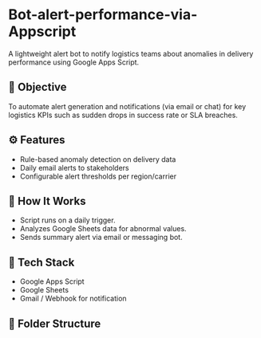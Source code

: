 # Bot-alert-performance-via-Appscript
A lightweight alert bot to notify logistics teams about anomalies in delivery performance using Google Apps Script.

## 📌 Objective
To automate alert generation and notifications (via email or chat) for key logistics KPIs such as sudden drops in success rate or SLA breaches.

## ⚙️ Features
- Rule-based anomaly detection on delivery data
- Daily email alerts to stakeholders
- Configurable alert thresholds per region/carrier

## 🚀 How It Works
- Script runs on a daily trigger.
- Analyzes Google Sheets data for abnormal values.
- Sends summary alert via email or messaging bot.

## 🧰 Tech Stack
- Google Apps Script
- Google Sheets
- Gmail / Webhook for notification

## 📂 Folder Structure
